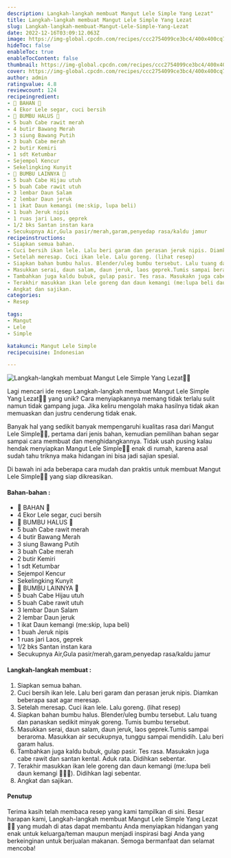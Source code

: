 ```yaml
---
description: Langkah-langkah membuat Mangut Lele Simple Yang Lezat"
title: Langkah-langkah membuat Mangut Lele Simple Yang Lezat
slug: Langkah-langkah-membuat-Mangut-Lele-Simple-Yang-Lezat
date: 2022-12-16T03:09:12.063Z
image: https://img-global.cpcdn.com/recipes/ccc2754099ce3bc4/400x400cq70/photo.jpg
hideToc: false
enableToc: true
enableTocContent: false
thumbnail: https://img-global.cpcdn.com/recipes/ccc2754099ce3bc4/400x400cq70/photo.jpg
cover: https://img-global.cpcdn.com/recipes/ccc2754099ce3bc4/400x400cq70/photo.jpg
author: admin
ratingvalue: 4.8
reviewcount: 124
recipeingredient:
- 🌿 BAHAN 🌿
- 4 Ekor Lele segar, cuci bersih
- 🌿 BUMBU HALUS 🌿
- 5 buah Cabe rawit merah
- 4 butir Bawang Merah
- 3 siung Bawang Putih
- 3 buah Cabe merah
- 2 butir Kemiri
- 1 sdt Ketumbar
- Sejempol Kencur
- Sekelingking Kunyit
- 🌿 BUMBU LAINNYA 🌿
- 5 buah Cabe Hijau utuh
- 5 buah Cabe rawit utuh
- 3 lembar Daun Salam
- 2 lembar Daun jeruk
- 1 ikat Daun kemangi (me:skip, lupa beli)
- 1 buah Jeruk nipis
- 1 ruas jari Laos, geprek
- 1/2 bks Santan instan kara
- Secukupnya Air,Gula pasir/merah,garam,penyedap rasa/kaldu jamur
recipeinstructions:
- Siapkan semua bahan.
- Cuci bersih ikan lele. Lalu beri garam dan perasan jeruk nipis. Diamkan beberapa saat agar meresap.
- Setelah meresap. Cuci ikan lele. Lalu goreng. (lihat resep)
- Siapkan bahan bumbu halus. Blender/uleg bumbu tersebut. Lalu tuang dan panaskan sedikit minyak goreng. Tumis bumbu tersebut.
- Masukkan serai, daun salam, daun jeruk, laos geprek.Tumis sampai beraroma. Masukkan air secukupnya, tunggu sampai mendidih. Lalu beri garam halus.
- Tambahkan juga kaldu bubuk, gulap pasir. Tes rasa. Masukakn juga cabe rawit dan santan kental. Aduk rata. Didihkan sebentar.
- Terakhir masukkan ikan lele goreng dan daun kemangi (me:lupa beli daun kemangi 🤦🏻‍♀️). Didihkan lagi sebentar.
- Angkat dan sajikan.
categories:
- Resep

tags:
- Mangut
- Lele
- Simple

katakunci: Mangut Lele Simple
recipecuisine: Indonesian

---
```


![Langkah-langkah membuat Mangut Lele Simple Yang Lezat👩‍🍳](https://img-global.cpcdn.com/recipes/ccc2754099ce3bc4/400x400cq70/photo.jpg)

Lagi mencari ide resep Langkah-langkah membuat Mangut Lele Simple Yang Lezat👩‍🍳 yang unik? Cara menyiapkannya memang tidak terlalu sulit namun tidak gampang juga. Jika keliru mengolah maka hasilnya tidak akan memuaskan dan justru cenderung tidak enak.

Banyak hal yang sedikit banyak mempengaruhi kualitas rasa dari Mangut Lele Simple👩‍🍳, pertama dari jenis bahan, kemudian pemilihan bahan segar sampai cara membuat dan menghidangkannya. Tidak usah pusing kalau hendak menyiapkan Mangut Lele Simple👩‍🍳 enak di rumah, karena asal sudah tahu triknya maka hidangan ini bisa jadi sajian spesial.

Di bawah ini ada beberapa cara mudah dan praktis untuk membuat Mangut Lele Simple👩‍🍳 yang siap dikreasikan.

<!--inarticleads1-->

#### Bahan-bahan :

- 🌿 BAHAN 🌿
- 4 Ekor Lele segar, cuci bersih
- 🌿 BUMBU HALUS 🌿
- 5 buah Cabe rawit merah
- 4 butir Bawang Merah
- 3 siung Bawang Putih
- 3 buah Cabe merah
- 2 butir Kemiri
- 1 sdt Ketumbar
- Sejempol Kencur
- Sekelingking Kunyit
- 🌿 BUMBU LAINNYA 🌿
- 5 buah Cabe Hijau utuh
- 5 buah Cabe rawit utuh
- 3 lembar Daun Salam
- 2 lembar Daun jeruk
- 1 ikat Daun kemangi (me:skip, lupa beli)
- 1 buah Jeruk nipis
- 1 ruas jari Laos, geprek
- 1/2 bks Santan instan kara
- Secukupnya Air,Gula pasir/merah,garam,penyedap rasa/kaldu jamur

<!--inarticleads2-->

#### Langkah-langkah membuat :

1. Siapkan semua bahan.
1. Cuci bersih ikan lele. Lalu beri garam dan perasan jeruk nipis. Diamkan beberapa saat agar meresap.
1. Setelah meresap. Cuci ikan lele. Lalu goreng. (lihat resep)
1. Siapkan bahan bumbu halus. Blender/uleg bumbu tersebut. Lalu tuang dan panaskan sedikit minyak goreng. Tumis bumbu tersebut.
1. Masukkan serai, daun salam, daun jeruk, laos geprek.Tumis sampai beraroma. Masukkan air secukupnya, tunggu sampai mendidih. Lalu beri garam halus.
1. Tambahkan juga kaldu bubuk, gulap pasir. Tes rasa. Masukakn juga cabe rawit dan santan kental. Aduk rata. Didihkan sebentar.
1. Terakhir masukkan ikan lele goreng dan daun kemangi (me:lupa beli daun kemangi 🤦🏻‍♀️). Didihkan lagi sebentar.
1. Angkat dan sajikan.

#### Penutup

Terima kasih telah membaca resep yang kami tampilkan di sini. Besar harapan kami, Langkah-langkah membuat Mangut Lele Simple Yang Lezat👩‍🍳 yang mudah di atas dapat membantu Anda menyiapkan hidangan yang enak untuk keluarga/teman maupun menjadi inspirasi bagi Anda yang berkeinginan untuk berjualan makanan. Semoga bermanfaat dan selamat mencoba!